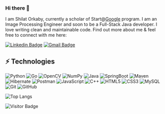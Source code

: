 ### Hi there 👋

I am Shilat Orkaby, currently a scholar of Start@[Google](https://www.google.com/) program. 
I am an Image Processing Engineer and soon to be a Full-Stack Java developer. 
I love writing clean and maintainable code. Find out more about me & feel free to connect with me here:

[![Linkedin Badge](https://img.shields.io/badge/-ShilatOrkaby-blue?style=flat-square&logo=Linkedin&logoColor=white&link=https://www.linkedin.com/in/shilat-orkaby/)](https://www.linkedin.com/in/shilat-orkaby/)
[![Gmail Badge](https://img.shields.io/badge/-shillat14@gmail.com-c14438?style=flat-square&logo=Gmail&logoColor=white&link=mailto:shillat14@gmail.com)](mailto:shillat14@gmail.com)


## ⚡ Technologies

![Python](https://img.shields.io/badge/-Python-black?style=flat-square&logo=Python)
![Go](https://img.shields.io/badge/-Go-black?style=flat-square&logo=Go)
![OpenCV](https://img.shields.io/badge/-OpenCV-black?style=flat-square&logo=OpenCV)
![NumPy](https://img.shields.io/badge/-NumPy-black?style=flat-square&logo=NumPy)
![Java](https://img.shields.io/badge/-Java-black?style=flat-square&logo=Java)
![SpringBoot](https://img.shields.io/badge/-SpringBoot-black?style=flat-square&logo=SpringBoot)
![Maven](https://img.shields.io/badge/-Maven-black?style=flat-square&logo=Maven)
![Hibernate](https://img.shields.io/badge/-Hibrnate-black?style=flat-square&logo=Hibernate)
![Postman](https://img.shields.io/badge/-Postman-black?style=flat-square&logo=Postman)
![JavaScript](https://img.shields.io/badge/-JavaScript-black?style=flat-square&logo=javascript)
![C++](https://img.shields.io/badge/-C++-00599C?style=flat-square&logo=c)
![HTML5](https://img.shields.io/badge/-HTML5-E34F26?style=flat-square&logo=html5&logoColor=white)
![CSS3](https://img.shields.io/badge/-CSS3-1572B6?style=flat-square&logo=css3)
![MySQL](https://img.shields.io/badge/-MySQL-black?style=flat-square&logo=mysql)
![Git](https://img.shields.io/badge/-Git-black?style=flat-square&logo=git)
![GitHub](https://img.shields.io/badge/-GitHub-181717?style=flat-square&logo=github)

![Top Langs](https://github-readme-stats.vercel.app/api/top-langs/?username=shilatorkaby&hide=TeX&layout=compact)

![Visitor Badge](https://visitor-badge.laobi.icu/badge?page_id=shilatorkaby.shilatorkaby)
